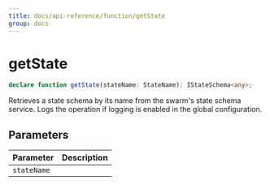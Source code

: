 ```yaml
---
title: docs/api-reference/function/getState
group: docs
---
```


# getState

```ts
declare function getState(stateName: StateName): IStateSchema<any>;
```

Retrieves a state schema by its name from the swarm's state schema service.
Logs the operation if logging is enabled in the global configuration.

## Parameters

| Parameter | Description |
|-----------|-------------|
| `stateName` | |
